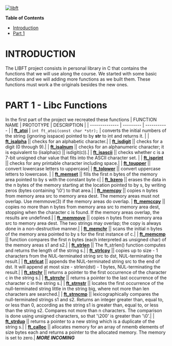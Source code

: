 [![libft](https://user-images.githubusercontent.com/102623863/185230931-b0ae9c6d-5329-40e2-9873-8da41a4ea032.png)](https://linktr.ee/vtrevisa)


**Table of Contents**
* [Introduction](#introduction)
* [Part 1](#part-1---libc-functions)

# INTRODUCTION

The LIBFT project consists in personal library in C that contains the functions that we will use along the course. We started with some basic functions and we will adding more functions as we built them. These functions must work a the originals besides the new ones.

# PART 1 - Libc Functions

In the first part of the project we recreated these functions
| FUNCTION NAME  | PROTOTYPE | DESCRIPTION | 
| -------------- | --------- | ----------- |
| [**ft\_atoi**](https://github.com/vtrevisa/Libft/blob/master/Src/ft_atoi.c) | ```int ft_atoi(const char *str);``` | converts the initial numbers of the string (ignoring isspace) pointed to by **str** to int and returns it. |
| [**ft\_isalpha**](https://github.com/vtrevisa/Libft/blob/master/Src/ft_isalpha.c) || checks for an alphabetic character.|
| [**ft\_isdigit**](https://github.com/vtrevisa/Libft/blob/master/Src/ft_isdigit.c) || checks for a digit (0 through 9).|
| [**ft\_isalnum**](https://github.com/vtrevisa/Libft/blob/master/Src/ft_isalnum.c) || checks for an alphanumeric character; it  is  equivalent  to (isalpha(c) || isdigit(c)).|
| [**ft\_isascii**](https://github.com/vtrevisa/Libft/blob/master/Src/ft_isascii.c) || checks  whether  c  is a 7-bit unsigned char value that fits into the ASCII character set. |
| [**ft\_isprint**](https://github.com/vtrevisa/Libft/blob/master/Src/ft_isprint.c) || checks for any printable character including space.|
| [**ft\_toupper**](https://github.com/vtrevisa/Libft/blob/master/Src/ft_toupper.c) || convert lowercase letters to uppercase|
| [**ft\_tolower**](https://github.com/vtrevisa/Libft/blob/master/Src/ft_tolower.c) || convert uppercase letters to lowercase. |
| [**ft\_memset**](https://github.com/vtrevisa/Libft/blob/master/Src/ft_memset.c) || fills the first n bytes of the memory area pointed to by s with the constant byte c|
| [**ft\_bzero**](https://github.com/vtrevisa/Libft/blob/master/Src/ft_bzero.c) || erases the data in the n bytes of the memory starting at the location pointed to by s, by writing zeros (bytes containing '\0') to that area.|
| [**ft\_memcpy**](https://github.com/vtrevisa/Libft/blob/master/Src/ft_memcpy.c) || copies n bytes from memory area src to memory area dest.  The memory areas must not overlap.  Use  memmove(3)  if the memory areas do overlap.
| [**ft\_memccpy**](https://github.com/vtrevisa/Libft/blob/master/Src/ft_memccpy.c) || copies no more than n bytes from memory area src to memory area dest, stopping when the character c is found. If the memory areas overlap, the results are undefined.|
| [**ft\_memmove**](https://github.com/vtrevisa/Libft/blob/master/Src/ft_memmove.c) || copies n bytes from memory area src to memory area dest. The two strings may overlap; the copy is always done in a non-destructive manner.|
| [**ft\_memchr**](https://github.com/vtrevisa/Libft/blob/master/Src/ft_memchr.c) || scans the initial n bytes of the memory area pointed to by s for the first instance of c.|
| [**ft\_memcmp**](https://github.com/vtrevisa/Libft/blob/master/Src/ft_memcmp.c) || function compares the first n bytes (each interpreted as unsigned char) of the memory areas s1 and s2.|
| [**ft\_strlen**](https://github.com/vtrevisa/Libft/blob/master/Src/ft_strlen.c) || The ft\_strlen() function computes and returns the length of the string s.|
| [**ft\_strlcpy**](https://github.com/vtrevisa/Libft/blob/master/Src/ft_strlcpy.c) || copies up to size - 1 characters from the NUL-terminated string src to dst, NUL-terminating the result.|
| [**ft\_strlcat**](https://github.com/vtrevisa/Libft/blob/master/Src/ft_strlcat.c) ||  appends the NUL-terminated string src to the end of dst.  It will append at most size - strlen(dst) - 1 bytes, NUL-terminating the result.|
| [**ft\_strchr**](https://github.com/vtrevisa/Libft/blob/master/Src/ft_strchr.c) || returns a pointer to the first occurrence of the character c in the string s.|
| [**ft\_strrchr**](https://github.com/vtrevisa/Libft/blob/master/Src/ft_strrchr.c) || returns a pointer to the last occurrence  of the character c in the string s.|
| [**ft\_strnstr**](https://github.com/vtrevisa/Libft/blob/master/Src/ft_strnstr.c) || locates the first occurrence of the null-terminated string little in the string big, where not more than len characters are searched.|
| [**ft\_strncmp**](https://github.com/vtrevisa/Libft/blob/master/Src/ft_strncmp.c) || lexicographically compares the null-terminated strings s1 and s2. Returns an integer greater than, equal to, or less than 0, according as the string s1 is greater than, equal to, or less than the string s2. Compares not more than n characters. The comparison is done using unsigned characters, so that '\200' is greater than '\0'.|
| [**ft\_strdup**](https://github.com/vtrevisa/Libft/blob/master/Src/ft_strdup.c) || returns a pointer to a new string which is a duplicate  of  the string s.|
| [**ft\_calloc**](https://github.com/vtrevisa/Libft/blob/master/Src/ft_calloc.c) ||  allocates memory for an array of  nmemb  elements  of  size  bytes  each and returns a pointer to the allocated memory. The memory is set to zero.|
***MORE INCOMING***
